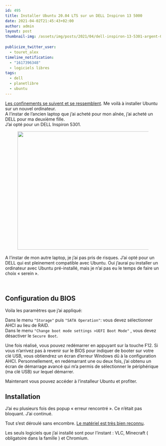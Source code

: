 ```yaml
---
id: 495
title: Installer Ubuntu 20.04 LTS sur un DELL Inspiron 13 5000
date: 2021-04-02T21:45:43+02:00
author: admin
layout: post
thumbnail-img: /assets/img/posts/2021/04/dell-inspiron-13-5301-argent-01.jpg

publicize_twitter_user:
  - touret_alex
timeline_notification:
  - "1617396348"
  - logiciels libres
tags:
  - dell
  - planetlibre
  - ubuntu
---
```

<p class="has-drop-cap">
  <a href="https://blog.touret.info/2020/03/23/installer-ubuntu-18-04-lts-sur-un-dell-inspiron-14-3493/">Les confinements se suivent et se ressemblent</a>. Me voilà à installer Ubuntu sur un nouvel ordinateur.<br />A l&rsquo;instar de l&rsquo;ancien laptop que j&rsquo;ai acheté pour mon aînée, j&rsquo;ai acheté un DELL pour ma deuxième fille.<br />J&rsquo;ai opté pour un DELL Inspiron 5301.
</p>

  


<div class="wp-block-image">
  <figure class="aligncenter size-large is-resized"><img loading="lazy" src="/assets/img/posts/2021/04/dell-inspiron-13-5301-argent-01.jpg?w=1024" alt="" class="wp-image-499" width="511" height="383" srcset="/assets/img/posts/2021/04/dell-inspiron-13-5301-argent-01.jpg 2000w, /assets/img/posts/2021/04/dell-inspiron-13-5301-argent-01-300x225.jpg 300w, /assets/img/posts/2021/04/dell-inspiron-13-5301-argent-01-1024x768.jpg 1024w, /assets/img/posts/2021/04/dell-inspiron-13-5301-argent-01-768x576.jpg 768w, /assets/img/posts/2021/04/dell-inspiron-13-5301-argent-01-1536x1152.jpg 1536w, /assets/img/posts/2021/04/dell-inspiron-13-5301-argent-01-1568x1176.jpg 1568w" sizes="(max-width: 511px) 100vw, 511px" /></figure>
</div>

A l&rsquo;instar de mon autre laptop, je j&rsquo;ai pas pris de risques. J&rsquo;ai opté pour un DELL qui est pleinement compatible avec Ubuntu. Oui j&rsquo;aurai pu installer un ordinateur avec Ubuntu pré-installé, mais je n&rsquo;ai pas eu le temps de faire un choix « serein ».

<p class="has-text-align-center">
  <br />
</p>

## Configuration du BIOS

Voila les paramètres que j’ai appliqué:

Dans le menu `"Storage"` puis `"SATA Operation"`: vous devez sélectionner AHCI au lieu de RAID.  
Dans le menu `"Change boot mode settings >UEFI Boot Mode"` , vous devez désactiver le `Secure Boot`.  
  
Une fois réalisé, vous pouvez redémarrer en appuyant sur la touche F12. Si vous n’arrivez pas à revenir sur le BIOS pour indiquer de booter sur votre clé USB, vous obtiendrez un écran d’erreur Windows dû à la configuration AHCI. Personnellement, en redémarrant une ou deux fois, j’ai obtenu un écran de démarrage avancé qui m’a permis de sélectionner le périphérique (ma clé USB) sur lequel démarrer.  
  
Maintenant vous pouvez accéder à l’installeur Ubuntu et profiter.

## Installation

J&rsquo;ai eu plusieurs fois des popup « erreur rencontré ». Ce n&rsquo;était pas bloquant. J&rsquo;ai continué.

Tout s&rsquo;est déroulé sans encombre. [Le matériel est très bien reconnu](https://certification.ubuntu.com/hardware/202007-28039).  
  
Les seuls logiciels que j&rsquo;ai installé sont pour l&rsquo;instant : VLC, Minecraft ( obligatoire dans la famille ) et Chromium.